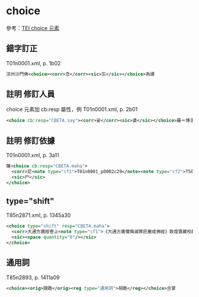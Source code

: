 # choice

參考：[TEI choice 元素](http://www.tei-c.org/release/doc/tei-p5-doc/zh-TW/html/ref-choice.html)

## 錯字訂正

T01n0001.xml, p. 1b02

```xml
涼州沙門佛<choice><corr>念</corr><sic>忘</sic></choice>為譯
```

## 註明 修訂人員

choice 元素加 cb:resp 屬性，例 T01n0001.xml, p. 2b01

```xml
<choice cb:resp="CBETA.say"><corr>娑</corr><sic>婆</sic></choice>羅＝博洛叉【宋】【元】【明】～Sāla.
```

## 註明 修訂依據

T01n0001.xml, p. 3a11

```xml
薩<choice cb:resp="CBETA.maha">
  <corr>尼<note type="cf1">T01n0001_p0002c29</note><note type="cf2">T50n2040_p0009a24</note><note type="cf3">T53n2122_p0335a24</note></corr>
  <sic>尸</sic>
</choice>
```

## type="shift"

T85n2871.xml, p. 1345a30

```xml
<choice type="shift" resp="CBETA.maha">
  <corr>大通方廣經卷上<note type="cf1">《大通方廣懺悔滅罪莊嚴成佛經》敦煌寶藏校勘版．法護編校增補．大藏文化出版社, 2004</note></corr>
  <sic><space quantity="0"/></sic>
</choice>
```

## 通用詞

T85n2893, p. 1411a09

```xml
<choice><orig>䠒跪</orig><reg type="通用詞">胡跪</reg></choice>合掌
```